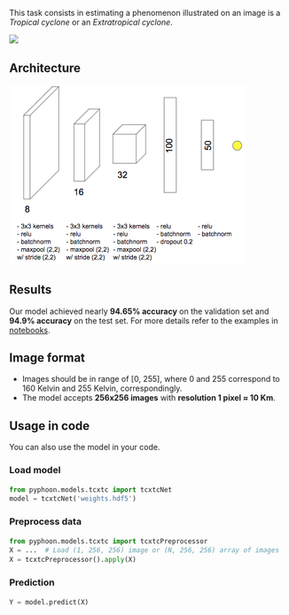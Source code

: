 This task consists in estimating a phenomenon illustrated on an image is a 
*Tropical cyclone* or an *Extratropical cyclone*.

![](../../assets/200813_est.gif)

## Architecture

![](../../assets/tcxtc_net.png)

## Results
Our model achieved nearly **94.65% accuracy** on the validation set and **94.9% 
accuracy** on the test set. For more details refer to the examples in 
[notebooks](notebooks). 


## Image format

*   Images should be in range of [0, 255], where 0 and 255 correspond to 160 
Kelvin and 255 Kelvin, correspondingly.
*   The model accepts **256x256 images** with **resolution 1 pixel ≈ 10 Km**.

## Usage in code
You can also use the model in your code.

### Load model

```python
from pyphoon.models.tcxtc import tcxtcNet
model = tcxtcNet('weights.hdf5')
```

### Preprocess data

```python
from pyphoon.models.tcxtc import tcxtcPreprocessor
X = ...  # Load (1, 256, 256) image or (N, 256, 256) array of images
X = tcxtcPreprocessor().apply(X)
```

### Prediction

```python
Y = model.predict(X)
```